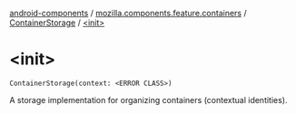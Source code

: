 [android-components](../../index.md) / [mozilla.components.feature.containers](../index.md) / [ContainerStorage](index.md) / [&lt;init&gt;](./-init-.md)

# &lt;init&gt;

`ContainerStorage(context: <ERROR CLASS>)`

A storage implementation for organizing containers (contextual identities).

